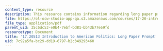 ```yaml
---
content_type: resource
description: This resource contains information regarding long paper prompt.
file: https://ol-ocw-studio-app-qa.s3.amazonaws.com/courses/17-20-introduction-to-american-politics-spring-2013/7c92a5fabc29dd196797b2c349293460_MIT17_20S13_Lng_Pr_Prmpt.pdf
file_type: application/pdf
parent_uid: 35c6dc53-e0b4-7ebf-bd81-bb43b77e69fd
resourcetype: Document
title: '17.20S13 Introduction to American Politics: Long Paper Prompt'
uid: 7c92a5fa-bc29-dd19-6797-b2c349293460
---
```

